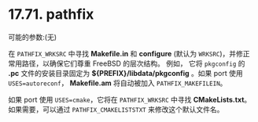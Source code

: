 # 17.71. pathfix

可能的参数:(无)

在 `PATHFIX_WRKSRC` 中寻找 **Makefile.in** 和 **configure** (默认为 `WRKSRC`)，并修正常用路径，以确保它们尊重 FreeBSD 的层次结构。 例如， 它将 `pkgconfig` 的 **.pc** 文件的安装目录固定为 **${PREFIX}/libdata/pkgconfig** 。如果 port 使用 `USES=autoreconf`， **Makefile.am** 将自动被加入 `PATHFIX_MAKEFILEIN`。

如果 port 使用 `USES=cmake`，它将在 `PATHFIX_WRKSRC` 中寻找 **CMakeLists.txt**。如果需要，可以通过 `PATHFIX_CMAKELISTSTXT` 来修改这个默认文件名。

